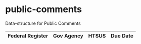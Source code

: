 # public-comments
Data-structure for Public Comments

|Federal Register | Gov Agency | HTSUS | Due Date
| :--- | :---| :---| :---|
